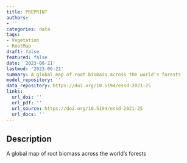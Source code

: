 ```yaml
---
title: PREPRINT
authors:
- ''
categories: data
tags:
- Vegetation
- RootMap
draft: false
featured: false
date: '2023-06-21'
lastmod: '2023-06-21'
summary: A global map of root biomass across the world’s forests
model_repository: ''
data_repository: https://doi.org/10.5194/essd-2021-25
links:
  url_doi: ''
  url_pdf: ''
  url_source: https://doi.org/10.5194/essd-2021-25
  url_docs: ''
---
```


## Description

A global map of root biomass across the world’s forests

